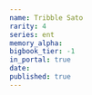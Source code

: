 ```yaml
---
name: Tribble Sato
rarity: 4
series: ent
memory_alpha:
bigbook_tier: -1
in_portal: true
date:
published: true
---
```



